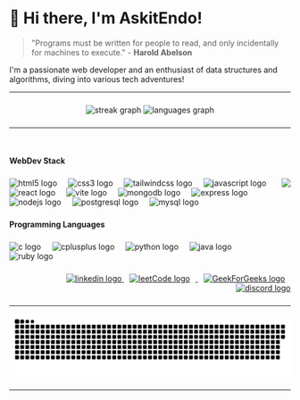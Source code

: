 # 👋 Hi there, I'm AskitEndo!

> "Programs must be written for people to read, and only incidentally for machines to execute." - **Harold Abelson**

I'm a passionate web developer and an enthusiast of data structures and algorithms, diving into various tech adventures!

---

###

<div align="center">
  <img src="https://streak-stats.demolab.com?user=AskitEndo&locale=en&mode=daily&theme=nightowl&hide_border=false&border_radius=15" height="150" alt="streak graph"  />
  <img src="https://github-readme-stats.vercel.app/api/top-langs?username=AskitEndo&locale=en&hide_title=false&layout=compact&card_width=320&langs_count=5&theme=nightowl&hide_border=false&border_radius=15" height="150" alt="languages graph"  />
  <!--<img src="https://github-readme-stats.vercel.app/api?username=AskitEndo&hide_title=false&hide_rank=false&show_icons=true&include_all_commits=true&count_private=true&disable_animations=false&theme=dracula&locale=en&hide_border=false" height="150" alt="stats graph"  />-->
</div>

###

---

<br/>

<h4 align="left">WebDev Stack</h4>

###

<img align="right" height="150" src="https://i.ibb.co/yym8TMS/Blueguy-DP2.jpg"  />

###

<div align="left">
  <img src="https://skillicons.dev/icons?i=html" height="30" alt="html5 logo"  />
  <img width="12" />
  <img src="https://skillicons.dev/icons?i=css" height="30" alt="css3 logo"  />
  <img width="12" />
  <img src="https://cdn.simpleicons.org/tailwindcss/06B6D4" height="30" alt="tailwindcss logo"  />
  <img width="12" />
  <img src="https://skillicons.dev/icons?i=js" height="30" alt="javascript logo"  />
  <img width="12" />
  <img src="https://skillicons.dev/icons?i=react" height="30" alt="react logo"  />
  <img width="12" />
  <img src="https://skillicons.dev/icons?i=vite" height="30" alt="vite logo"  />
  <img width="12" />
  <img src="https://skillicons.dev/icons?i=mongodb" height="30" alt="mongodb logo"  />
  <img width="12" />
  <img src="https://skillicons.dev/icons?i=express" height="30" alt="express logo"  />
  <img width="12" />
  <img src="https://skillicons.dev/icons?i=nodejs" height="30" alt="nodejs logo"  />
  <img width="12" />
  <img src="https://skillicons.dev/icons?i=postgres" height="30" alt="postgresql logo"  />
  <img width="12" />
  <img src="https://skillicons.dev/icons?i=mysql" height="30" alt="mysql logo"  />
</div>

###

<h4 align="left">Programming Languages</h4>

###

<div align="left">
  <img src="https://skillicons.dev/icons?i=c" height="30" alt="c logo"  />
  <img width="12" />
  <img src="https://skillicons.dev/icons?i=cpp" height="30" alt="cplusplus logo"  />
  <img width="12" />
  <img src="https://skillicons.dev/icons?i=py" height="30" alt="python logo"  />
  <img width="12" />
  <img src="https://skillicons.dev/icons?i=java" height="30" alt="java logo"  />
  <img width="12" />
  <img src="https://skillicons.dev/icons?i=ruby" height="30" alt="ruby logo"  />
</div>

###

<div align="right">
  <a href="https://www.linkedin.com/in/askitendo/" target="_blank">
    <img src="https://raw.githubusercontent.com/maurodesouza/profile-readme-generator/master/src/assets/icons/social/linkedin/default.svg" width="56" height="26" alt="linkedin logo"  />
  </a>
  <a href="https://leetcode.com/u/AskitEndo/" target="_blank">
    <img src="https://user-images.githubusercontent.com/63964149/152531278-5e01909d-0c2e-412a-8acc-4a06863c244d.png"  height="26" alt="leetCode logo" style="margin-left: 10px; margin-right: 10px;" />
  </a>  
  <a href="https://www.geeksforgeeks.org/user/askitendo/" target="_blank">
    <img src="https://media.geeksforgeeks.org/wp-content/uploads/20200326201748/download312.png"  height="26" alt="GeekForGeeks logo" style="margin-left: 10px; margin-right: 10px;" />
  </a>
  <a href="https://discordapp.com/users/askit_4519" target="_blank">
    <img src="https://raw.githubusercontent.com/maurodesouza/profile-readme-generator/master/src/assets/icons/social/discord/default.svg" width="56" height="26" alt="discord logo"  />
  </a>
</div>

###

---

<img src="assets/askit-github-snake.svg" alt="Snake animation" />

###

---
